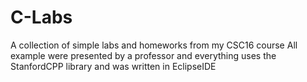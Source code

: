 # C-Labs
A collection of simple labs and homeworks from my CSC16 course
All example were presented by a professor and everything uses the StanfordCPP library and was written in EclipseIDE
